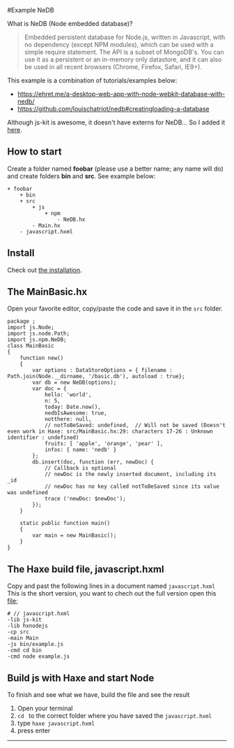 #Example NeDB

What is NeDB (Node embedded database)?

> Embedded persistent database for Node.js, written in Javascript, with no dependency (except NPM modules), which can be used with a simple require statement. The API is a subset of MongoDB's. You can use it as a persistent or an in-memory only datastore, and it can also be used in all recent browsers (Chrome, Firefox, Safari, IE9+).

This example is a combination of tutorials/examples below:

- https://ehret.me/a-desktop-web-app-with-node-webkit-database-with-nedb/
- https://github.com/louischatriot/nedb#creatingloading-a-database

Although js-kit is awesome, it doesn't have externs for NeDB...
So I added it [here](https://github.com/MatthijsKamstra/haxenode/blob/master/06nedb/code/src/js/npm/NeDB.hx).


## How to start

Create a folder named **foobar** (please use a better name; any name will do) and create folders **bin** and **src**.
See example below:

```
+ foobar
	+ bin
	+ src
		+ js
			+ npm
				- NeDB.hx
		- Main.hx
	- javascript.hxml
```


## Install

Check out [the installation](installation.md).


## The MainBasic.hx

Open your favorite editor, copy/paste the code and save it in the `src` folder. 


```
package ;
import js.Node;
import js.node.Path;
import js.npm.NeDB;
class MainBasic
{
	function new()
	{
		var options : DataStoreOptions = { filename : Path.join(Node.__dirname, '/basic.db'), autoload : true};
		var db = new NeDB(options);
		var doc = { 
			hello: 'world',
			n: 5, 
			today: Date.now(), 
			nedbIsAwesome: true,
			notthere: null,
			// notToBeSaved: undefined,  // Will not be saved (Doesn't even work in Haxe: src/MainBasic.hx:29: characters 17-26 : Unknown identifier : undefined)
			fruits: [ 'apple', 'orange', 'pear' ],
			infos: { name: 'nedb' }
		};
		db.insert(doc, function (err, newDoc) {   
			// Callback is optional
			// newDoc is the newly inserted document, including its _id
			// newDoc has no key called notToBeSaved since its value was undefined
			trace ('newDoc: $newDoc');
		});
	}

	static public function main()
	{
		var main = new MainBasic();
	}
}

```


## The Haxe build file, javascript.hxml

Copy and past the following lines in a document named `javascript.hxml`
This is the short version, you want to chech out the full version open this [file](/code/javascript.hxml);

```
# // javascript.hxml
-lib js-kit
-lib hxnodejs
-cp src
-main Main
-js bin/example.js
-cmd cd bin
-cmd node example.js
```



## Build js with Haxe and start Node

To finish and see what we have, build the file and see the result

1. Open your terminal
2. `cd ` to the correct folder where you have saved the `javascript.hxml` 
3. type `haxe javascript.hxml`
4. press enter

-----

